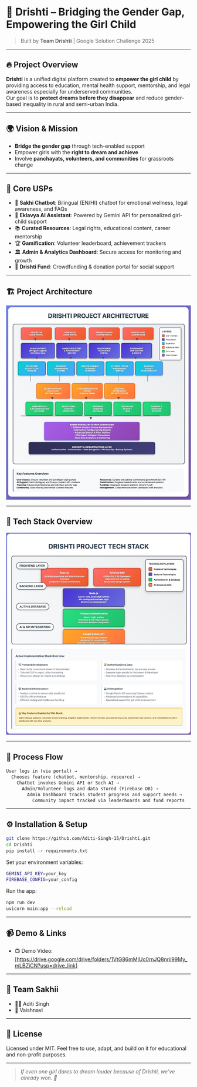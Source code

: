 # 🌸 Drishti – Bridging the Gender Gap, Empowering the Girl Child

> Built by **Team Drishti** | Google Solution Challenge 2025  

---

## 🔥 Project Overview

**Drishti** is a unified digital platform created to **empower the girl child** by providing access to education, mental health support, mentorship, and legal awareness especially for underserved communities.  
Our goal is to **protect dreams before they disappear** and reduce gender-based inequality in rural and semi-urban India.

---

## 🌍 Vision & Mission

- **Bridge the gender gap** through tech-enabled support  
- Empower girls with the **right to dream and achieve**  
- Involve **panchayats, volunteers, and communities** for grassroots change  

---

## 🧠 Core USPs

- 💬 **Sakhi Chatbot**: Bilingual (EN/HI) chatbot for emotional wellness, legal awareness, and FAQs  
- 🧠 **Eklavya AI Assistant**: Powered by Gemini API for personalized girl-child support  
- 📚 **Curated Resources**: Legal rights, educational content, career mentorship  
- 🏆 **Gamification**: Volunteer leaderboard, achievement trackers  
- 🏛️ **Admin & Analytics Dashboard**: Secure access for monitoring and growth  
- 💸 **Drishti Fund**: Crowdfunding & donation portal for social support  

---

## 🏗️ Project Architecture

![Drishti Architecture](/Drishti_Architecture.jpeg)

---

## 🧰 Tech Stack Overview

![Tech Stack](/techstack.jpeg)


---



## 🧩 Process Flow

```text
User logs in (via portal) →
  Chooses feature (chatbot, mentorship, resource) →
    Chatbot invokes Gemini API or Soch AI →
      Admin/Volunteer logs and data stored (Firebase DB) →
        Admin Dashboard tracks student progress and support needs →
          Community impact tracked via leaderboards and fund reports
```
---

## ⚙️ Installation & Setup

```bash
git clone https://github.com/Aditi-Singh-15/Drishti.git
cd Drishti
pip install -r requirements.txt
```

Set your environment variables:

```bash
GEMINI_API_KEY=your_key
FIREBASE_CONFIG=your_config

```

Run the app:

```bash
npm run dev
uvicorn main:app --reload
```

---

## 📹 Demo & Links

- 📺 Demo Video: [https://drive.google.com/drive/folders/1VtG86mMlUc0rnJQ8nrii99My_mLBZiCN?usp=drive_link]

---

## 👥 Team Sakhii

- 👩‍💻 Aditi Singh
- 🤖 Vaishnavi

---

## 📜 License

Licensed under MIT. Feel free to use, adapt, and build on it for educational and non-profit purposes.

---

> _If even one girl dares to dream louder because of Drishti, we’ve already won. 💖_
